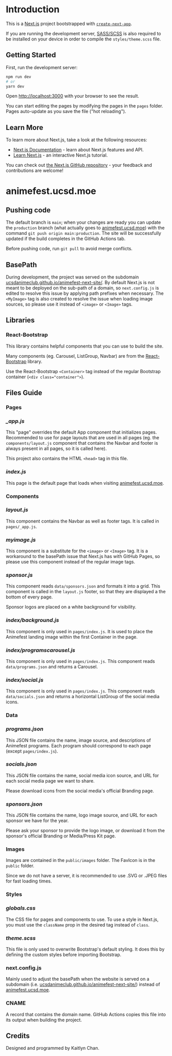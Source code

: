 # Introduction

This is a [Next.js](https://nextjs.org/) project bootstrapped with [`create-next-app`](https://github.com/vercel/next.js/tree/canary/packages/create-next-app).

If you are running the development server, [SASS/SCSS](https://sass-lang.com/) is also required to be installed on your device in order to compile the `styles/theme.scss` file.

## Getting Started

First, run the development server:

```bash
npm run dev
# or
yarn dev
```

Open [http://localhost:3000](http://localhost:3000) with your browser to see the result.

You can start editing the pages by modifying the pages in the `pages` folder. Pages auto-update as you save the file ("hot reloading").

## Learn More

To learn more about Next.js, take a look at the following resources:

- [Next.js Documentation](https://nextjs.org/docs) - learn about Next.js features and API.
- [Learn Next.js](https://nextjs.org/learn) - an interactive Next.js tutorial.

You can check out [the Next.js GitHub repository](https://github.com/vercel/next.js/) - your feedback and contributions are welcome!

# animefest.ucsd.moe

## Pushing code

The default branch is ```main```; when your changes are ready you can update the ````production```` branch (what actually goes to [animefest.ucsd.moe](https://animefest.ucsd.moe)) with the command `git push origin main:production`. The site will be successfully updated if the build completes in the GitHub Actions tab.

Before pushing code, run `git pull` to avoid merge conflicts. 

## BasePath

During development, the project was served on the subdomain [ucsdanimeclub.github.io/animefest-next-site/](https://ucsdanimeclub.github.io/animefest-next-site/). By default Next.js is not meant to be deployed on the sub-path of a domain, so `next.config.js` is edited to resolve this issue by applying path prefixes when necessary. The `<MyImage>` tag is also created to resolve the issue when loading image sources, so please use it instead of `<image>` or `<Image>` tags.

## Libraries

### React-Bootstrap

This library contains helpful components that you can use to build the site.

Many components (eg. Carousel, ListGroup, Navbar) are from the [React-Bootstrap](https://react-bootstrap.github.io/components/alerts/) library.

Use the React-Bootstrap `<Container>` tag instead of the regular Bootstrap container (`<div class="container">`).

## Files Guide

### Pages

### *_app.js*

This "page" overrides the default App component that initializes pages. Recommended to use for page layouts that are used in all pages (eg. the `components/layout.js` component that contains the Navbar and footer is always present in all pages, so it is called here).

This project also contains the HTML `<head>` tag in this file.

### *index.js*

This page is the default page that loads when visiting [animefest.ucsd.moe](https://animefest.ucsd.moe).

### Components

### *layout.js*

This component contains the Navbar as well as footer tags. It is called in `pages/_app.js`.

### *myimage.js*

This component is a substitute for the `<image>` or `<Image>` tag. It is a workaround to the basePath issue that Next.js has with GitHub Pages, so please use this component instead of the regular image tags.

### *sponsor.js*

This component reads `data/sponsors.json` and formats it into a grid. This component is called in the `layout.js` footer, so that they are displayed a the bottom of every page.

Sponsor logos are placed on a white background for visibility.

### *index/background.js*

This component is only used in `pages/index.js`. It is used to place the Animefest landing image within the first Container in the page.

### *index/programscarousel.js*

This component is only used in `pages/index.js`. This component reads `data/programs.json` and returns a Carousel.

### *index/social.js*

This component is only used in `pages/index.js`. This component reads `data/socials.json` and returns a horizontal ListGroup of the social media icons.

### Data

### *programs.json*

This JSON file contains the name, image source, and descriptions of Animefest programs. Each program should correspond to each page (except `pages/index.js`).

### *socials.json*

This JSON file contains the name, social media icon source, and URL for each social media page we want to share.

Please download icons from the social media's official Branding page.

### *sponsors.json*

This JSON file contains the name, logo image source, and URL for each sponsor we have for the year.

Please ask your sponsor to provide the logo image, or download it from the sponsor's official Branding or Media/Press Kit page.

### Images

Images are contained in the `public/images` folder. The FavIcon is in the `public` folder.

Since we do not have a server, it is recommended to use .SVG or .JPEG files for fast loading times.

### Styles

### *globals.css*

The CSS file for pages and components to use. To use a style in Next.js, you must use the `className` prop in the desired tag instead of `class`.

### *theme.scss*

This file is only used to overwrite Bootstrap's default styling. It does this by defining the custom styles before importing Bootstrap.

### next.config.js

Mainly used to adjust the basePath when the website is served on a subdomain (i.e. [ucsdanimeclub.github.io/animefest-next-site/](https://ucsdanimeclub.github.io/animefest-next-site/)) instead of [animefest.ucsd.moe](https://animefest.ucsd.moe).

### CNAME

A record that contains the domain name. GitHub Actions copies this file into its output when building the project.

## Credits

Designed and programmed by Kaitlyn Chan.
